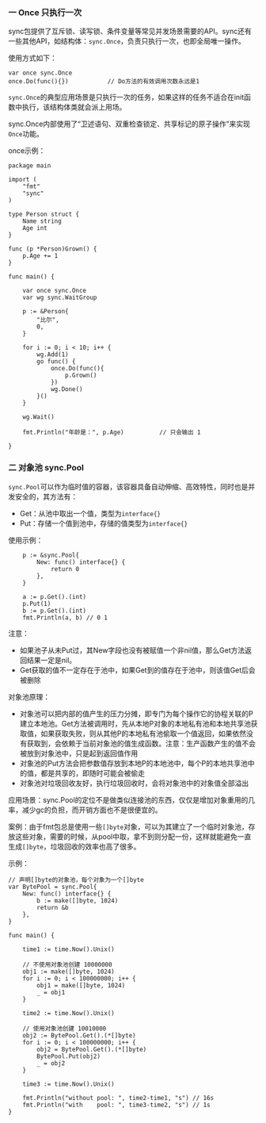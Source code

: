 ### 一 Once 只执行一次

sync包提供了互斥锁、读写锁、条件变量等常见并发场景需要的API。sync还有一些其他API，如结构体：`sync.Once`，负责只执行一次，也即全局唯一操作。

使用方式如下：

```text
var once sync.Once
once.Do(func(){})           // Do方法的有效调用次数永远是1
```

`sync.Once`的典型应用场景是只执行一次的任务，如果这样的任务不适合在init函数中执行，该结构体类就会派上用场。

sync.Once内部使用了“卫述语句、双重检查锁定、共享标记的原子操作”来实现`Once`功能。

once示例：

```text
package main

import (
	"fmt"
	"sync"
)

type Person struct {
	Name string
	Age int
}

func (p *Person)Grown() {
	p.Age += 1
}

func main() {

	var once sync.Once
	var wg sync.WaitGroup

	p := &Person{
		"比尔",
		0,
	}

	for i := 0; i < 10; i++ {
		wg.Add(1)
		go func() {
			once.Do(func(){
				p.Grown()
			})
			wg.Done()
		}()
	}

	wg.Wait()

	fmt.Println("年龄是：", p.Age)			// 只会输出 1

}
```

### 二 对象池 sync.Pool

`sync.Pool`可以作为临时值的容器，该容器具备自动伸缩、高效特性，同时也是并发安全的，其方法有：

* Get：从池中取出一个值，类型为`interface{}`
* Put：存储一个值到池中，存储的值类型为`interface{}`

使用示例：

```text
	p := &sync.Pool{
		New: func() interface{} {
			return 0
		},
	}

	a := p.Get().(int)
	p.Put(1)
	b := p.Get().(int)
	fmt.Println(a, b) // 0 1
```

注意：

* 如果池子从未Put过，其New字段也没有被赋值一个非nil值，那么Get方法返回结果一定是nil。
* Get获取的值不一定存在于池中，如果Get到的值存在于池中，则该值Get后会被删除

对象池原理：

* 对象池可以把内部的值产生的压力分摊，即专门为每个操作它的协程关联的P建立本地池。Get方法被调用时，先从本地P对象的本地私有池和本地共享池获取值，如果获取失败，则从其他P的本地私有池偷取一个值返回，如果依然没有获取到，会依赖于当前对象池的值生成函数。注意：生产函数产生的值不会被放到对象池中，只是起到返回值作用
* 对象池的Put方法会把参数值存放到本地P的本地池中，每个P的本地共享池中的值，都是共享的，即随时可能会被偷走
* 对象池对垃圾回收友好，执行垃圾回收时，会将对象池中的对象值全部溢出

应用场景：sync.Pool的定位不是做类似连接池的东西，仅仅是增加对象重用的几率，减少gc的负担，而开销方面也不是很便宜的。

案例：由于fmt包总是使用一些`[]byte`对象，可以为其建立了一个临时对象池，存放这些对象，需要的时候，从pool中取，拿不到则分配一份，这样就能避免一直生成`[]byte`，垃圾回收的效率也高了很多。

示例：

```text
// 声明[]byte的对象池，每个对象为一个[]byte
var BytePool = sync.Pool{
	New: func() interface{} {
		b := make([]byte, 1024)
		return &b
	},
}

func main() {

	time1 := time.Now().Unix()

	// 不使用对象池创建 10000000
	obj1 := make([]byte, 1024)
	for i := 0; i < 100000000; i++ {
		obj1 = make([]byte, 1024)
		_ = obj1
	}

	time2 := time.Now().Unix()

	// 使用对象池创建 10010000
	obj2 := BytePool.Get().(*[]byte)
	for i := 0; i < 100000000; i++ {
		obj2 = BytePool.Get().(*[]byte)
		BytePool.Put(obj2)
		_ = obj2
	}

	time3 := time.Now().Unix()

	fmt.Println("without pool: ", time2-time1, "s") // 16s
	fmt.Println("with    pool: ", time3-time2, "s") // 1s
}
```

